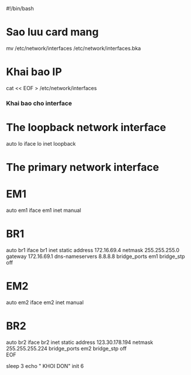 #!/bin/bash 

# Sao luu card mang
mv /etc/network/interfaces /etc/network/interfaces.bka

# Khai bao IP 
cat << EOF > /etc/network/interfaces
### Khai bao cho interface

# The loopback network interface
auto lo
iface lo inet loopback

# The primary network interface
###
# EM1
auto em1
iface em1 inet manual

# BR1
auto br1
iface br1 inet static
address 172.16.69.4
netmask 255.255.255.0
gateway 172.16.69.1
dns-nameservers 8.8.8.8
bridge_ports em1
bridge_stp off   

# EM2
auto em2
iface em2 inet manual

# BR2
auto br2
iface br2 inet static
address 123.30.178.194
netmask 255.255.255.224
bridge_ports em2
bridge_stp off  
EOF

sleep 3
echo " KHOI DON"
init 6
